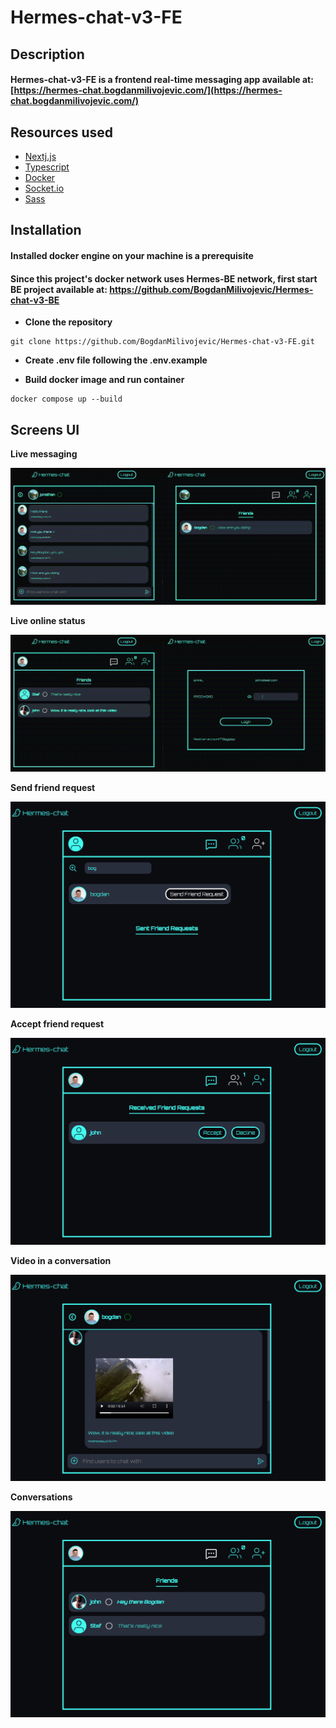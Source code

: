 # Hermes-chat-v3-FE

## Description

#### Hermes-chat-v3-FE is a frontend real-time messaging app available at: [https://hermes-chat.bogdanmilivojevic.com/](https://hermes-chat.bogdanmilivojevic.com/)

## Resources used

- [Nextj.js](https://nextjs.org/)
- [Typescript](https://www.typescriptlang.org/)
- [Docker](https://www.docker.com/)
- [Socket.io](https://socket.io/)
- [Sass](https://sass-lang.com/)

## Installation

#### Installed docker engine on your machine is a prerequisite

#### Since this project's docker network uses Hermes-BE network, first start BE project available at: https://github.com/BogdanMilivojevic/Hermes-chat-v3-BE

- **Clone the repository**

```
git clone https://github.com/BogdanMilivojevic/Hermes-chat-v3-FE.git
```

- **Create .env file following the .env.example**

- **Build docker image and run container**

```
docker compose up --build
```

## Screens UI

**Live messaging**

![Live messaging](/public/ws-conversation.gif)

**Live online status**

![Live online status](/public/ws-online-status.gif)

**Send friend request**

![Send friend request](/public/add-friend.png)

**Accept friend request**

![Accept friend request](/public/accept-friend.png)

**Video in a conversation**

![Video in a conversation](/public/covnersation-video.png)

**Conversations**

![Conversations](/public/conversations.png)
